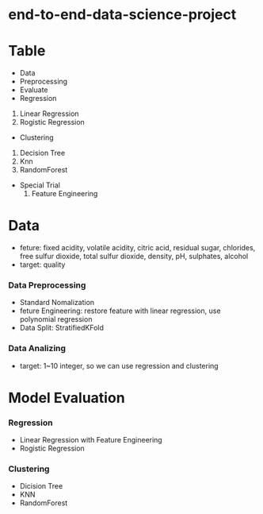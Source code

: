 # end-to-end-data-science-project
# Table
- Data
- Preprocessing
- Evaluate
- Regression
1. Linear Regression
2. Rogistic Regression
- Clustering
1. Decision Tree
2. Knn
3. RandomForest
- Special Trial
  1. Feature Engineering

# Data
- feture: fixed acidity,	volatile acidity,	citric acid,	residual sugar,	chlorides,	free sulfur dioxide,	total sulfur dioxide,	density,	pH,	sulphates,	alcohol
- target: quality
### Data Preprocessing
- Standard Nomalization
- feture Engineering: restore feature with linear regression, use polynomial regression
- Data Split: StratifiedKFold
### Data Analizing
- target: 1~10 integer, so we can use regression and clustering
# Model Evaluation
### Regression
- Linear Regression with Feature Engineering
- Rogistic Regression
### Clustering
- Dicision Tree
- KNN
- RandomForest


